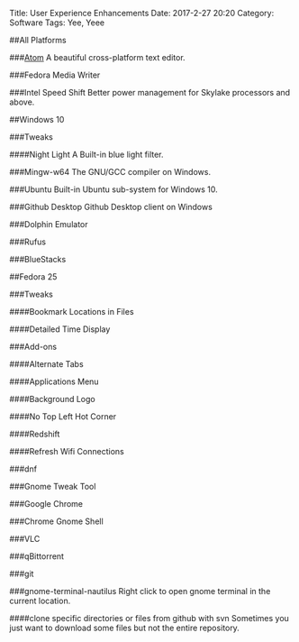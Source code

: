 Title: User Experience Enhancements
Date: 2017-2-27 20:20
Category: Software
Tags: Yee, Yeee

##All Platforms

###[Atom](https://superdanby.github.io/Blog/atom-text-editor.html)
A beautiful cross-platform text editor.

###Fedora Media Writer

###Intel Speed Shift
Better power management for Skylake processors and above.

##Windows 10

###Tweaks

####Night Light
A Built-in blue light filter.

###Mingw-w64
The GNU/GCC compiler on Windows.

###Ubuntu
Built-in Ubuntu sub-system for Windows 10.

###Github Desktop
Github Desktop client on Windows

###Dolphin Emulator

###Rufus

###BlueStacks

##Fedora 25

###Tweaks

####Bookmark Locations in Files

####Detailed Time Display

###Add-ons

####Alternate Tabs

####Applications Menu

####Background Logo

####No Top Left Hot Corner

####Redshift

####Refresh Wifi Connections

###dnf

###Gnome Tweak Tool

###Google Chrome

###Chrome Gnome Shell

###VLC

###qBittorrent

###git

###gnome-terminal-nautilus
Right click to open gnome terminal in the current location.

####clone specific directories or files from github with svn
Sometimes you just want to download some files but not the entire repository.
